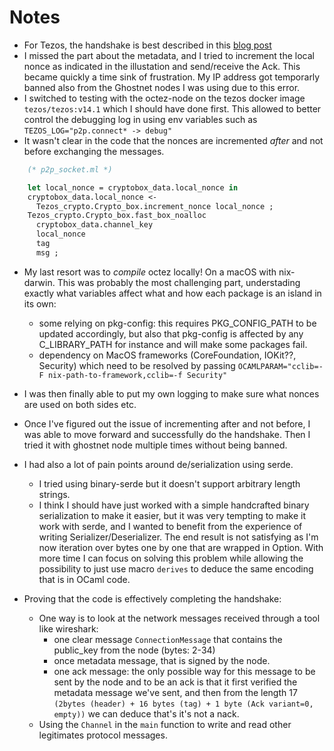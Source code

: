 # Notes

- For Tezos, the handshake is best described in this [blog post](https://medium.com/tezedge/tezos-rust-node-a-deep-dive-into-the-tezos-p2p-layer-98e3b3e3b704)
- I missed the part about the metadata, and I tried to increment the local nonce as indicated in the illustation and send/receive the Ack. This became quickly a time sink of frustration. My IP address got temporarly banned also from the Ghostnet nodes I was using due to this error.
- I switched to testing with the octez-node on the tezos docker image `tezos/tezos:v14.1` which I should have done first. This allowed to better control the debugging log in using env variables such as `TEZOS_LOG="p2p.connect* -> debug"`
- It wasn't clear in the code that the nonces are incremented *after* and not before exchanging the messages.
```Ocaml
    (* p2p_socket.ml *)

    let local_nonce = cryptobox_data.local_nonce in
    cryptobox_data.local_nonce <-
      Tezos_crypto.Crypto_box.increment_nonce local_nonce ;
    Tezos_crypto.Crypto_box.fast_box_noalloc
      cryptobox_data.channel_key
      local_nonce
      tag
      msg ;
```
- My last resort was to *compile* octez locally! On a macOS with nix-darwin. This was probably the most challenging part, understading exactly what variables affect what and how each package is an island in its own:
    - some relying on pkg-config: this requires PKG_CONFIG_PATH to be updated accordingly, but also that pkg-config is affected by any C_LIBRARY_PATH for instance and will make some packages fail.
    - dependency on MacOS frameworks (CoreFoundation, IOKit??, Security) which need to be resolved by passing `OCAMLPARAM="cclib=-F nix-path-to-framework,cclib=-f Security"`
- I was then finally able to put my own logging to make sure what nonces are used on both sides etc.
- Once I've figured out the issue of incrementing after and not before, I was able to move forward and successfully do the handshake. Then I tried it with ghostnet node multiple times without being banned.

- I had also a lot of pain points around de/serialization using serde.
    - I tried using binary-serde but it doesn't support arbitrary length strings.
    - I think I should have just worked with a simple handcrafted binary serialization to make it easier, but it was very tempting to make it work with serde, and I wanted to benefit from the experience of writing Serializer/Deserializer. The end result is not satisfying as I'm now iteration over bytes one by one that are wrapped in Option. With more time I can focus on solving this problem while allowing the possibility to just use macro `derives` to deduce the same encoding that is in OCaml code. 
- Proving that the code is effectively completing the handshake:
    - One way is to look at the network messages received through a tool like wireshark:
        - one clear message `ConnectionMessage` that contains the public_key from the node (bytes: 2-34)
        - once metadata message, that is signed by the node.
        - one ack message: the only possible way for this message to be sent by the node and to be an ack is that it first verified the metadata message we've sent, and then from the length 17 `(2bytes (header) + 16 bytes (tag) + 1 byte (Ack variant=0, empty))` we can deduce that's it's not a nack.
    - Using the `Channel` in the `main` function to write and read other legitimates protocol messages.
